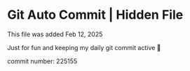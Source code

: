 # Git Auto Commit | Hidden File

This file was added Feb 12, 2025

Just for fun and keeping my daily git commit active 🤪

commit number: 225155
